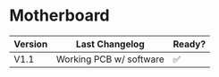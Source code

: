 # Motherboard

| Version | Last Changelog | Ready? |
| ------- | -------------- | ------ |
| V1.1 | Working PCB w/ software | ✅
